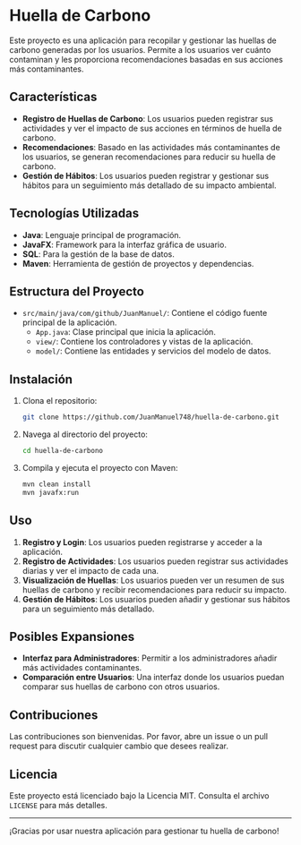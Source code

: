 # Huella de Carbono

Este proyecto es una aplicación para recopilar y gestionar las huellas de carbono generadas por los usuarios. Permite a los usuarios ver cuánto contaminan y les proporciona recomendaciones basadas en sus acciones más contaminantes.

## Características

- **Registro de Huellas de Carbono**: Los usuarios pueden registrar sus actividades y ver el impacto de sus acciones en términos de huella de carbono.
- **Recomendaciones**: Basado en las actividades más contaminantes de los usuarios, se generan recomendaciones para reducir su huella de carbono.
- **Gestión de Hábitos**: Los usuarios pueden registrar y gestionar sus hábitos para un seguimiento más detallado de su impacto ambiental.

## Tecnologías Utilizadas

- **Java**: Lenguaje principal de programación.
- **JavaFX**: Framework para la interfaz gráfica de usuario.
- **SQL**: Para la gestión de la base de datos.
- **Maven**: Herramienta de gestión de proyectos y dependencias.

## Estructura del Proyecto

- `src/main/java/com/github/JuanManuel/`: Contiene el código fuente principal de la aplicación.
  - `App.java`: Clase principal que inicia la aplicación.
  - `view/`: Contiene los controladores y vistas de la aplicación.
  - `model/`: Contiene las entidades y servicios del modelo de datos.

## Instalación

1. Clona el repositorio:
   ```sh
   git clone https://github.com/JuanManuel748/huella-de-carbono.git
   ```
2. Navega al directorio del proyecto:
   ```sh
   cd huella-de-carbono
   ```
3. Compila y ejecuta el proyecto con Maven:
   ```sh
   mvn clean install
   mvn javafx:run
   ```

## Uso

1. **Registro y Login**: Los usuarios pueden registrarse y acceder a la aplicación.
2. **Registro de Actividades**: Los usuarios pueden registrar sus actividades diarias y ver el impacto de cada una.
3. **Visualización de Huellas**: Los usuarios pueden ver un resumen de sus huellas de carbono y recibir recomendaciones para reducir su impacto.
4. **Gestión de Hábitos**: Los usuarios pueden añadir y gestionar sus hábitos para un seguimiento más detallado.

## Posibles Expansiones

- **Interfaz para Administradores**: Permitir a los administradores añadir más actividades contaminantes.
- **Comparación entre Usuarios**: Una interfaz donde los usuarios puedan comparar sus huellas de carbono con otros usuarios.

## Contribuciones

Las contribuciones son bienvenidas. Por favor, abre un issue o un pull request para discutir cualquier cambio que desees realizar.

## Licencia

Este proyecto está licenciado bajo la Licencia MIT. Consulta el archivo `LICENSE` para más detalles.

---

¡Gracias por usar nuestra aplicación para gestionar tu huella de carbono!
